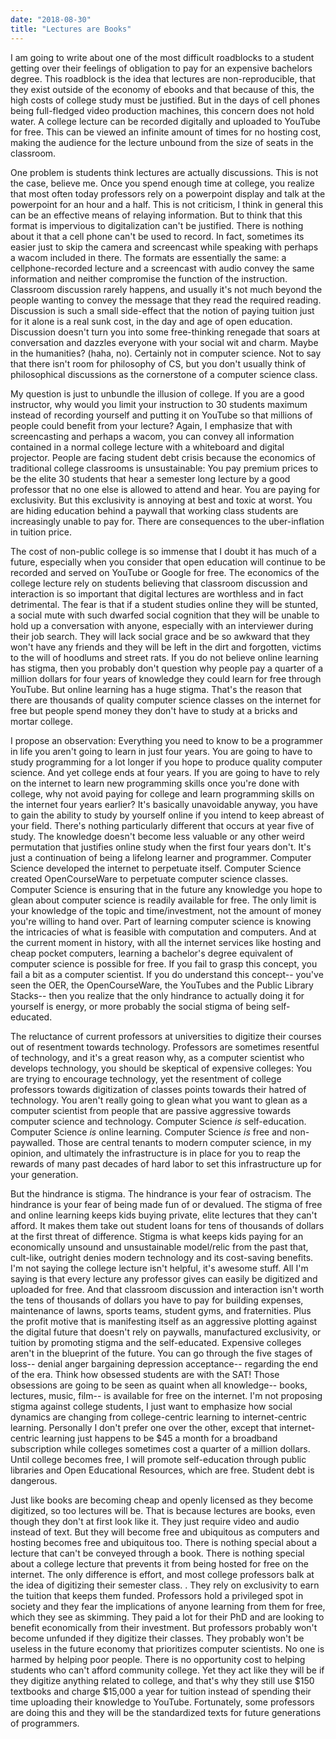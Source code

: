 ```yaml
---
date: "2018-08-30"
title: "Lectures are Books"
---
```


I am going to write about one of the most difficult roadblocks to a student getting over their feelings of obligation to pay for an expensive bachelors degree. This roadblock is the idea that lectures are non-reproducible, that they exist outside of the economy of ebooks and that because of this, the high costs of college study must be justified. But in the days of cell phones being full-fledged video production machines, this concern does not hold water. A college lecture can be recorded digitally and uploaded to YouTube for free. This can be viewed an infinite amount of times for no hosting cost, making the audience for the lecture unbound from the size of seats in the classroom.

One problem is students think lectures are actually discussions. This is not the case, believe me. Once you spend enough time at college, you realize that most often today professors rely on a powerpoint display and talk at the powerpoint for an hour and a half. This is not criticism, I think in general this can be an effective means of relaying information. But to think that this format is impervious to digitalization can't be justified. There is nothing about it that a cell phone can't be used to record. In fact, sometimes its easier just to skip the camera and screencast while speaking with perhaps a wacom included in there. The formats are essentially the same: a cellphone-recorded lecture and a screencast with audio convey the same information and neither compromise the function of the instruction. Classroom discussion rarely happens, and usually it's not much beyond the people wanting to convey the message that they read the required reading. Discussion is such a small side-effect that the notion of paying tuition just for it alone is a real sunk cost, in the day and age of open education. Discussion doesn't turn you into some free-thinking renegade that soars at conversation and dazzles everyone with your social wit and charm. Maybe in the humanities? (haha, no). Certainly not in computer science. Not to say that there isn't room for philosophy of CS, but you don't usually think of philosophical discussions as the cornerstone of a computer science class.

My question is just to unbundle the illusion of college. If you are a good instructor, why would you limit your instruction to 30 students maximum instead of recording yourself and putting it on YouTube so that millions of people could benefit from your lecture? Again, I emphasize that with screencasting and perhaps a wacom, you can convey all information contained in a normal college lecture with a whiteboard and digital projector. People are facing student debt crisis because the economics of traditional college classrooms is unsustainable: You pay premium prices to be the elite 30 students that hear a semester long lecture by a good professor that no one else is allowed to attend and hear. You are paying for exclusivity. But this exclusivity is annoying at best and toxic at worst. You are hiding education behind a paywall that working class students are increasingly unable to pay for. There are consequences to the uber-inflation in tuition price.

The cost of non-public college is so immense that I doubt it has much of a future, especially when you consider that open education will continue to be recorded and served on YouTube or Google for free. The economics of the college lecture rely on students believing that classroom discussion and interaction is so important that digital lectures are worthless and in fact detrimental. The fear is that if a student studies online they will be stunted, a social mute with such dwarfed social cognition that they will be unable to hold up a conversation with anyone, especially with an interviewer during their job search. They will lack social grace and be so awkward that they won't have any friends and they will be left in the dirt and forgotten, victims to the will of hoodlums and street rats. If you do not believe online learning has stigma, then you probably don't question why people pay a quarter of a million dollars for four years of knowledge they could learn for free through YouTube. But online learning has a huge stigma. That's the reason that there are thousands of quality computer science classes on the internet for free but people spend money they don't have to study at a bricks and mortar college.

I propose an observation: Everything you need to know to be a programmer in life you aren't going to learn in just four years. You are going to have to study programming for a lot longer if you hope to produce quality computer science. And yet college ends at four years. If you are going to have to rely on the internet to learn new programming skills once you're done with college, why not avoid paying for college and learn programming skills on the internet four years earlier? It's basically unavoidable anyway, you have to gain the ability to study by yourself online if you intend to keep abreast of your field. There's nothing particularly different that occurs at year five of study. The knowledge doesn't become less valuable or any other weird permutation that justifies online study when the first four years don't. It's just a continuation of being a lifelong learner and programmer. Computer Science developed the internet to perpetuate itself. Computer Science created OpenCourseWare to perpetuate computer science classes. Computer Science is ensuring that in the future any knowledge you hope to glean about computer science is readily available for free. The only limit is your knowledge of the topic and time/investment, not the amount of money you're willing to hand over. Part of learning computer science is knowing the intricacies of what is feasible with computation and computers. And at the current moment in history, with all the internet services like hosting and cheap pocket computers, learning a bachelor's degree equivalent of computer science is possible for free. If you fail to grasp this concept, you fail a bit as a computer scientist. If you do understand this concept-- you've seen the OER, the OpenCourseWare, the YouTubes and the Public Library Stacks-- then you realize that the only hindrance to actually doing it for yourself is energy, or more probably the social stigma of being self-educated.

The reluctance of current professors at universities to digitize their courses out of resentment towards technology. Professors are sometimes resentful of technology, and it's a great reason why, as a computer scientist who develops technology, you should be skeptical of expensive colleges: You are trying to encourage technology, yet the resentment of college professors towards digitization of classes points towards their hatred of technology. You aren't really going to glean what you want to glean as a computer scientist from people that are passive aggressive towards computer science and technology. Computer Science _is_ self-education. Computer Science _is_ online learning. Computer Science _is_ free and non-paywalled. Those are central tenants to modern computer science, in my opinion, and ultimately the infrastructure is in place for you to reap the rewards of many past decades of hard labor to set this infrastructure up for your generation.

But the hindrance is stigma. The hindrance is your fear of ostracism. The hindrance is your fear of being made fun of or devalued. The stigma of free and online learning keeps kids buying private, elite lectures that they can't afford. It makes them take out student loans for tens of thousands of dollars at the first threat of difference. Stigma is what keeps kids paying for an economically unsound and unsustainable model/relic from the past that, cult-like, outright denies modern technology and its cost-saving benefits. I'm not saying the college lecture isn't helpful, it's awesome stuff. All I'm saying is that every lecture any professor gives can easily be digitized and uploaded for free. And that classroom discussion and interaction isn't worth the tens of thousands of dollars you have to pay for building expenses, maintenance of lawns, sports teams, student gyms, and fraternities. Plus the profit motive that is manifesting itself as an aggressive plotting against the digital future that doesn't rely on paywalls, manufactured exclusivity, or tuition by promoting stigma and the self-educated. Expensive colleges aren't in the blueprint of the future. You can go through the five stages of loss-- denial anger bargaining depression acceptance-- regarding the end of the era. Think how obsessed students are with the SAT! Those obsessions are going to be seen as quaint when all knowledge-- books, lectures, music, film-- is available for free on the internet. I'm not proposing stigma against college students, I just want to emphasize how social dynamics are changing from college-centric learning to internet-centric learning. Personally I don't prefer one over the other, except that internet-centric learning just happens to be $45 a month for a broadband subscription while colleges sometimes cost a quarter of a million dollars. Until college becomes free, I will promote self-education through public libraries and Open Educational Resources, which are free. Student debt is dangerous.

Just like books are becoming cheap and openly licensed as they become digitized, so too lectures will be. That is because lectures are books, even though they don't at first look like it. They just require video and audio instead of text. But they will become free and ubiquitous as computers and hosting becomes free and ubiquitous too. There is nothing special about a lecture that can't be conveyed through a book. There is nothing special about a college lecture that prevents it from being hosted for free on the internet. The only difference is effort, and most college professors balk at the idea of digitizing their semester class. . They rely on exclusivity to earn the tuition that keeps them funded. Professors hold a privileged spot in society and they fear the implications of anyone learning from them for free, which they see as skimming. They paid a lot for their PhD and are looking to benefit economically from their investment. But professors probably won't become unfunded if they digitize their classes. They probably won't be useless in the future economy that prioritizes computer scientists. No one is harmed by helping poor people. There is no opportunity cost to helping students who can't afford community college. Yet they act like they will be if they digitize anything related to college, and that's why they still use $150 textbooks and charge $15,000 a year for tuition instead of spending their time uploading their knowledge to YouTube. Fortunately, some professors are doing this and they will be the standardized texts for future generations of programmers.